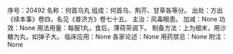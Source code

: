 序号：20492
名称：何首乌丸
组成：何首乌、荆芥、甘草各等分。
出处：方出《续本事》卷四，名见《普济方》卷七十五。
主治：风毒眼患。
加减：None
功效：None
用法用量：每服1丸，食后，薄荷茶调下。
制备方法：上为细末，用沙糖为丸，如弹子大。
临床应用：None
各家论述：None
用药禁忌：None
附注：None
